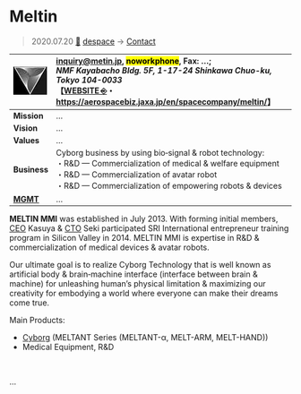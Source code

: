 # Meltin
> 2020.07.20 [🚀](../../index/index.md) [despace](../index.md) → [Contact](../contact.md)

|[![](../f/contact/m/meltin_logo1_thumb.webp)](../f/contact/m/meltin_logo1.webp)|<inquiry@metin.jp>, <mark>noworkphone</mark>, Fax: …;<br> *NMF Kayabacho Bldg. 5F, 1-17-24 Shinkawa Chuo-ku, Tokyo 104-0033*<br> 【[WEBSITE ⎆](https://www.meltin.jp/)・ <https://aerospacebiz.jaxa.jp/en/spacecompany/meltin/>】|
|:-|:-|
|**Mission**|…|
|**Vision**|…|
|**Values**|…|
|**Business**|Cyborg business by using bio‑signal & robot technology:<br> ・R&D — Commercialization of medical & welfare equipment<br> ・R&D — Commercialization of avatar robot<br> ・R&D — Commercialization of empowering robots & devices|
|**[MGMT](../mgmt.md)**|…|

**MELTIN MMI** was established in July 2013. With forming initial members, [CEO](../mgmt.md) Kasuya & [CTO](../mgmt.md) Seki participated SRI International entrepreneur training program in Silicon Valley in 2014. MELTIN MMI is expertise in R&D & commercialization of medical devices & avatar robots.

Our ultimate goal is to realize Cyborg Technology that is well known as artificial body & brain‑machine interface (interface between brain & machine) for unleashing human’s physical limitation & maximizing our creativity for embodying a world where everyone can make their dreams come true.

Main Products:

   - [Cyborg](../robot.md) (MELTANT Series (MELTANT-α, MELT-ARM, MELT-HAND))
   - Medical Equipment, R&D

<p style="page-break-after:always"> </p>

…
